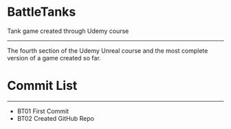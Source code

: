 # BattleTanks
Tank game created through Udemy course
***
The fourth section of the Udemy Unreal course and the most complete version of a game created so far.

# Commit List
***
* BT01 First Commit
* BT02 Created GitHub Repo
